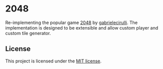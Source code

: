 # 2048

Re-implementing the popular game [2048](https://github.com/gabrielecirulli/2048/) by [gabrielecirulli](https://github.com/gabrielecirulli).
The implementation is designed to be extensible and allow custom player and custom tile generator.

## License

This project is licensed under the [MIT license](LICENSE).
